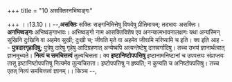 +++
title = "10 असक्तिरनभिष्वङ्गः"

+++
।।13.10।। --,**असक्तिः** सक्तिः सङ्गनिमित्तेषु विषयेषु प्रीतिमात्रम्;
तदभावः असक्तिः। **अनभिष्वङ्गः** अभिष्वङ्गाभावः। अभिष्वङ्गो नाम
आसक्तिविशेष एव अनन्यात्मभावनालक्षणः यथा अन्यस्मिन् सुखिनि दुःखिनि वा
अहमेव सुखी; दुःखी च; जीवति मृते वा अहमेव जीवामि मरिष्यामि च इति। क्व इति
आह -- **पुत्रदारगृहादिषु;** पुत्रेषु दारेषु गृहेषु आदिग्रहणात्
अन्येष्वपि अत्यन्तेष्टेषु दासवर्गादिषु। तच्च उभयं ज्ञानार्थत्वात्
ज्ञानमुच्यते। **नित्यं च समचित्तत्वं** तुल्यचित्तता। क्व
**इष्टानिष्टोपपत्तिषु** इष्टानामनिष्टानां च उपपत्तयः संप्राप्तयः तासु
इष्टानिष्टोपपत्तिषु नित्यमेव तुल्यचित्तता। इष्टोपपत्तिषु न हृष्यति; न
कुप्यति च अनिष्टोपपत्तिषु। तच्च एतत् नित्यं समचित्तत्वं ज्ञानम्।। किञ्च
--,
